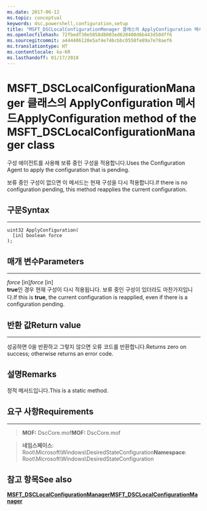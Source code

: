 ```yaml
---
ms.date: 2017-06-12
ms.topic: conceptual
keywords: dsc,powershell,configuration,setup
title: "MSFT_DSCLocalConfigurationManager 클래스의 ApplyConfiguration 메서드"
ms.openlocfilehash: 72fbedf30e5058d8003ed620400d6b443d50dff6
ms.sourcegitcommit: a444406120e5af4e746cbbc0558fe89a7e78aef6
ms.translationtype: HT
ms.contentlocale: ko-KR
ms.lasthandoff: 01/17/2018
---
```

# <a name="applyconfiguration-method-of-the-msftdsclocalconfigurationmanager-class"></a><span data-ttu-id="673ab-103">MSFT_DSCLocalConfigurationManager 클래스의 ApplyConfiguration 메서드</span><span class="sxs-lookup"><span data-stu-id="673ab-103">ApplyConfiguration method of the MSFT_DSCLocalConfigurationManager class</span></span>

<span data-ttu-id="673ab-104">구성 에이전트를 사용해 보류 중인 구성을 적용합니다.</span><span class="sxs-lookup"><span data-stu-id="673ab-104">Uses the Configuration Agent to apply the configuration that is pending.</span></span> 

<span data-ttu-id="673ab-105">보류 중인 구성이 없으면 이 메서드는 현재 구성을 다시 적용합니다.</span><span class="sxs-lookup"><span data-stu-id="673ab-105">If there is no configuration pending, this method reapplies the current configuration.</span></span>


## <a name="syntax"></a><span data-ttu-id="673ab-106">구문</span><span class="sxs-lookup"><span data-stu-id="673ab-106">Syntax</span></span>
------

```mof
uint32 ApplyConfiguration(
  [in] boolean force
);
```

## <a name="parameters"></a><span data-ttu-id="673ab-107">매개 변수</span><span class="sxs-lookup"><span data-stu-id="673ab-107">Parameters</span></span>
----------

<span data-ttu-id="673ab-108">*force* \[in\]</span><span class="sxs-lookup"><span data-stu-id="673ab-108">*force* \[in\]</span></span>  
<span data-ttu-id="673ab-109">**true**인 경우 현재 구성이 다시 적용됩니다. 보류 중인 구성이 있더라도 마찬가지입니다.</span><span class="sxs-lookup"><span data-stu-id="673ab-109">If this is **true**, the current configuration is reapplied, even if there is a configuration pending.</span></span>

## <a name="return-value"></a><span data-ttu-id="673ab-110">반환 값</span><span class="sxs-lookup"><span data-stu-id="673ab-110">Return value</span></span>
------------

<span data-ttu-id="673ab-111">성공하면 0을 반환하고 그렇지 않으면 오류 코드를 반환합니다.</span><span class="sxs-lookup"><span data-stu-id="673ab-111">Returns zero on success; otherwise returns an error code.</span></span>

## <a name="remarks"></a><span data-ttu-id="673ab-112">설명</span><span class="sxs-lookup"><span data-stu-id="673ab-112">Remarks</span></span>

<span data-ttu-id="673ab-113">정적 메서드입니다.</span><span class="sxs-lookup"><span data-stu-id="673ab-113">This is a static method.</span></span>

## <a name="requirements"></a><span data-ttu-id="673ab-114">요구 사항</span><span class="sxs-lookup"><span data-stu-id="673ab-114">Requirements</span></span>
------------
><span data-ttu-id="673ab-115">**MOF:** DscCore.mof</span><span class="sxs-lookup"><span data-stu-id="673ab-115">**MOF:** DscCore.mof</span></span>

><span data-ttu-id="673ab-116">**네임스페이스**: Root\Microsoft\Windows\DesiredStateConfiguration</span><span class="sxs-lookup"><span data-stu-id="673ab-116">**Namespace**: Root\Microsoft\Windows\DesiredStateConfiguration</span></span>


## <a name="see-also"></a><span data-ttu-id="673ab-117">참고 항목</span><span class="sxs-lookup"><span data-stu-id="673ab-117">See also</span></span>


[<span data-ttu-id="673ab-118">**MSFT_DSCLocalConfigurationManager**</span><span class="sxs-lookup"><span data-stu-id="673ab-118">**MSFT_DSCLocalConfigurationManager**</span></span>](msft-dsclocalconfigurationmanager.md)

 

 



